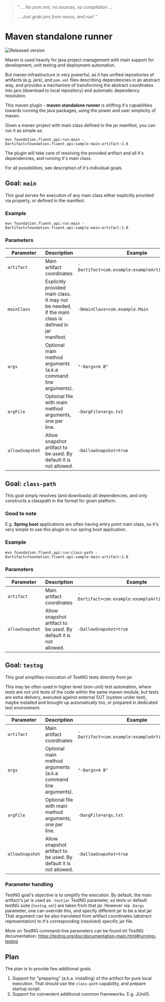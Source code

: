 > _" ... No pom.xml, no sources, no compilation ..._
>
> _... Just grab jars from nexus, and run! "_

# Maven standalone runner

![Released version](https://img.shields.io/maven-central/v/foundation.fluent.api/run.svg)

Maven is used heavily for java project management with main support for
development, unit testing and deployment automation.

But maven infrastructure is very powerful, as it has unified repositories
of artifacts (e.g. jars), and `pom.xml` files describing dependencies in
an abstract way, and provides a mechanism of transforming the abstract
coordinates into jars (download to local repository) and automatic dependency
resolution.

This maven plugin - __maven standalone runner__ is shifting it's capabilities
towards running the java packages, using the power and user simplicity of maven.

Given a maven project with main class defined in the jar manifest, you can run it as simple as:

```shell
mvn foundation.fluent.api:run:main -Dartifact=foundation.fluent.api:sample-main-artifact:1.0
```

The plugin will take care of resolving the provided artifact and all it's dependencies,
and running it's main class.

For all possibilities, see description of it's individual goals.

## Goal: `main`
This goal serves for execution of any main class either explicitly provided
via property, or defined in the manifest.

### Example
```shell
mvn foundation.fluent.api:run:main -Dartifact=foundation.fluent.api:sample-main-artifact:1.0
```

### Parameters
| Parameter | Description | Example |
|-------|---------|------|
| `artifact` | Main artifact coordinates | `-Dartifact=com.example:exampleArtifactId:version` |
| `mainClass` | Explicitly provided main class. It may not be needed, if the main class is defined in jar manifest. | `-DmainClass=com.example.Main` |
| `args` | Optional main method arguments (a.k.a command line arguments). | `"-Dargs=A B"`  |
| `argFile` | Optional file with main method arguments, one per line. | `-DargFile=args.txt` |
| `allowSnapshot` | Allow snapshot artifact to be used. By default it is not allowed. | `-DallowSnapshot=true` |

## Goal: `class-path`
This goal simply resolves (and downloads) all dependencies, and only constructs a classpath in the format for
given platform.

### Good to note
E.g. __Spring boot__ applications are often having entry point main class, so it's very simple to use this
plugin to run spring boot application.

### Example
```shell
mvn foundation.fluent.api:run:class-path -Dartifact=foundation.fluent.api:sample-main-artifact:1.0
```

### Parameters
| Parameter | Description | Example |
|-------|---------|------|
| `artifact` | Main artifact coordinates | `-Dartifact=com.example:exampleArtifactId:version` |
| `allowSnapshot` | Allow snapshot artifact to be used. By default it is not allowed. | `-DallowSnapshot=true` |

## Goal: `testng`
This goal simplifies invocation of TestNG tests directly from jar.

This may be often used in higher level (non-unit) test automation, where tests are not unit
tests of the code within the same maven module, but tests are extra delivery,
executed against external SUT (system under test), maybe installed and brought up automatically too,
or prepared in dedicated test environment.

| Parameter | Description | Example |
|-------|---------|------|
| `artifact` | Main artifact coordinates | `-Dartifact=com.example:exampleArtifactId:version` |
| `args` | Optional main method arguments (a.k.a command line arguments). | `"-Dargs=A B"`  |
| `argFile` | Optional file with main method arguments, one per line. | `-DargFile=args.txt` |
| `allowSnapshot` | Allow snapshot artifact to be used. By default it is not allowed. | `-DallowSnapshot=true` |

### Parameter handling
TestNG goal's objective is to simplify the execution.
By default, the main artifact's jar is used as `-testjar` TestNG parameter, so tests or default testNG suite (`testng.xml`)
are taken from that jar.
However via `-Dargs` parameter, one can override this, and specify different jar to be a test jar.
That argument can be also translated from artifact coordinates (abstract representation) to it's corresponding (resolved)
specific jar file.

More on TestNG command-line parameters can be found int TestNG documentation:
https://testng.org/doc/documentation-main.html#running-testng

## Plan
The plan is to provide few additional goals.
1. Support for "preparing" (a.k.a. installing) of the artifact for pure local execution. That should use the `class-path` capability, and prepare startup script.
2. Support for convenient additional common frameworks. E.g. JUnit5.

